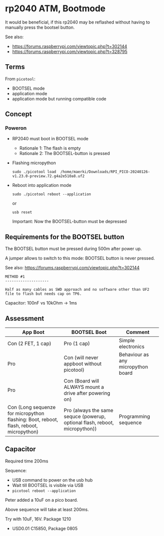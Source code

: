 # rp2040 ATM, Bootmode


It would be beneficial, if this rp2040 may be reflashed without having to manually press the bootsel button.

See also:
* https://forums.raspberrypi.com/viewtopic.php?t=302144
* https://forums.raspberrypi.com/viewtopic.php?t=328795


## Terms

From `picotool`:
* BOOTSEL mode
* application mode
* application mode but running compatible code


## Concept

### Poweron

* RP2040 must boot in BOOTSEL mode
  * Rationale 1: The flash is empty
  * Rationale 2: The BOOTSEL-button is pressed

* Flashing micropython

   `sudo ./picotool load  /home/maerki/Downloads/RPI_PICO-20240126-v1.23.0-preview.72.g4a2e510a8.uf2`

* Reboot into application mode

   `sudo ./picotool reboot --application`

   or

   `usb reset`

   Important: Now the BOOTSEL-button must be depressed


## Requirements for the BOOTSEL button

The BOOTSEL button must be pressed during 500m after power up.

A jumper allows to switch to this mode: BOOTSEL button is never pressed.

See also: https://forums.raspberrypi.com/viewtopic.php?t=302144
```
METHOD #1
--------------------

Half as many cables as SWD approach and no software other than UF2 file to flash but needs cap on TP6.
``` 

Capacitor: 100nF vs 10kOhm -> 1ms

## Assessment

| App Boot | BOOTSEL Boot | Comment |
| - | - | - |
| Con (2 FET, 1 cap) | Pro (1 cap) | Simple electronics
| Pro | Con (will never appboot without picotool) | Behaviour as any micropython board
| Pro | Con (Board will ALWAYS mount a drive after powering on) |
| Con (Long sequenze for micropython flashing: Boot, reboot, flash, reboot, micropython) | Pro (always the same sequce (powerup, optional flash, reboot, micropython)) | Programming sequence |

## Capacitor

Required time 200ms

Sequence:
* USB command to power on the usb hub
* Wait till BOOTSEL is visible via USB
* `picotool reboot --application`

Peter added a 10uF on a pico board.

Above sequence will take at least 200ms.

Try with 10uF, 16V. Package 1210
 * USD0.01 C15850, Package 0805
